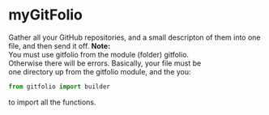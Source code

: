 # myGitFolio
Gather all your GitHub repositories, and a small descripton of them into one file, and then send it off.
**Note:**    
You must use gitfolio from the module (folder) gitfolio.    
Otherwise there will be errors. Basically, your file must be    
one directory up from the gitfolio module, and the you:    
```Python
from gitfolio import builder
```
to import all the functions.
